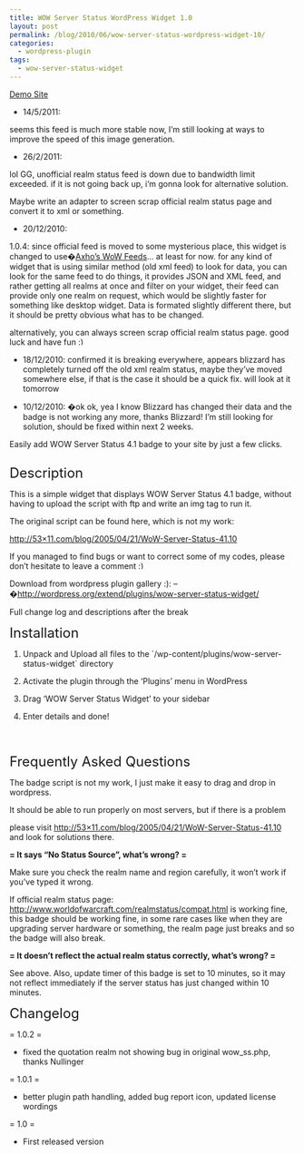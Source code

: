 ```yaml
---
title: WOW Server Status WordPress Widget 1.0
layout: post
permalink: /blog/2010/06/wow-server-status-wordpress-widget-10/
categories:
  - wordpress-plugin
tags:
  - wow-server-status-widget
---
```

[Demo Site](http://demo.ycfreeman.com)

* 14/5/2011:

seems this feed is much more stable now, I&#8217;m still looking at ways to improve the speed of this image generation.

* 26/2/2011:

lol GG, unofficial realm status feed is down due to bandwidth limit exceeded. if it is not going back up, i&#8217;m gonna look for alternative solution.

Maybe write an adapter to screen scrap official realm status page and convert it to xml or something.

* 20/12/2010:

1.0.4: since official feed is moved to some mysterious place, this widget is changed to use�[Axho&#8217;s WoW Feeds](http://wowfeeds.wipeitau.com/)&#8230; at least for now. for any kind of widget that is using similar method (old xml feed) to look for data, you can look for the same feed to do things, it provides JSON and XML feed, and rather getting all realms at once and filter on your widget, their feed can provide only one realm on request, which would be slightly faster for something like desktop widget. Data is formated slightly different there, but it should be pretty obvious what has to be changed.

alternatively, you can always screen scrap official realm status page. good luck and have fun <img src="http://i1.wp.com/ycfreeman.com/wp-includes/images/smilies/simple-smile.png?w=660" alt=":)" class="wp-smiley" style="height: 1em; max-height: 1em;" data-recalc-dims="1" />

* 18/12/2010: confirmed it is breaking everywhere, appears blizzard has completely turned off the old xml realm status, maybe they&#8217;ve moved somewhere else, if that is the case it should be a quick fix. will look at it tomorrow

* 10/12/2010: �ok ok, yea I know Blizzard has changed their data and the badge is not working any more, thanks Blizzard! I&#8217;m still looking for solution, should be fixed within next 2 weeks.

Easily add WOW Server Status 4.1 badge to your site by just a few clicks.

<div class="separator" style="clear: both; text-align: center;">
  <a href="http://i2.wp.com/ycfreeman.com/wp-content/uploads/2010/06/screenshot-1.jpg"><img src="http://i2.wp.com/ycfreeman.com/wp-content/uploads/2010/06/screenshot-11.jpg?w=660" border="0" alt="" data-recalc-dims="1" /></a>
</div>

<span style="font-size: x-large;">Description</span>

This is a simple widget that displays WOW Server Status 4.1 badge, without having to upload the script with ftp and write an img tag to run it.

The original script can be found here, which is not my work:

[http://53&#215;11.com/blog/2005/04/21/WoW-Server-Status-41.10](http://53x11.com/blog/2005/04/21/WoW-Server-Status-41.10)

If you managed to find bugs or want to correct some of my codes, please don&#8217;t hesitate to leave a comment <img src="http://i1.wp.com/ycfreeman.com/wp-includes/images/smilies/simple-smile.png?w=660" alt=":)" class="wp-smiley" style="height: 1em; max-height: 1em;" data-recalc-dims="1" />

<div style="margin: 0px;">
  <div style="margin: 0px;">
    Download from wordpress plugin gallery :): &#8211;�<a href="http://wordpress.org/extend/plugins/wow-server-status-widget/">http://wordpress.org/extend/plugins/wow-server-status-widget/</a>
  </div>
</div>

Full change log and descriptions after the break

<a name="more"></a>

<span style="font-size: x-large;">Installation</span>

1. Unpack and Upload all files to the \`/wp-content/plugins/wow-server-status-widget\` directory

2. Activate the plugin through the &#8216;Plugins&#8217; menu in WordPress

3. Drag &#8216;WOW Server Status Widget&#8217; to your sidebar

4. Enter details and done!

<span style="font-size: x-large;"><br /> </span>

<span style="font-size: x-large;">Frequently Asked Questions</span>

The badge script is not my work, I just make it easy to drag and drop in wordpress.

It should be able to run properly on most servers, but if there is a problem

please visit [http://53&#215;11.com/blog/2005/04/21/WoW-Server-Status-41.10](http://53x11.com/blog/2005/04/21/WoW-Server-Status-41.10) and look for solutions there.

**= It says &#8220;No Status Source&#8221;, what&#8217;s wrong? =**

Make sure you check the realm name and region carefully, it won&#8217;t work if you&#8217;ve typed it wrong.

If official realm status page: http://www.worldofwarcraft.com/realmstatus/compat.html is working fine, this badge should be working fine, in some rare cases like when they are upgrading server hardware or something, the realm page just breaks and so the badge will also break.

**= It doesn&#8217;t reflect the actual realm status correctly, what&#8217;s wrong? =**

See above. Also, update timer of this badge is set to 10 minutes, so it may not reflect immediately if the server status has just changed within 10 minutes.

<span style="font-size: x-large;">Changelog</span>

= 1.0.2 =

* fixed the quotation realm not showing bug in original wow_ss.php, thanks Nullinger

= 1.0.1 =

* better plugin path handling, added bug report icon, updated license wordings

= 1.0 =

* First released version
